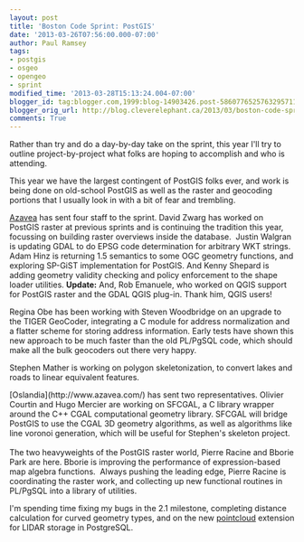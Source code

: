 ```yaml
---
layout: post
title: 'Boston Code Sprint: PostGIS'
date: '2013-03-26T07:56:00.000-07:00'
author: Paul Ramsey
tags:
- postgis
- osgeo
- opengeo
- sprint
modified_time: '2013-03-28T15:13:24.004-07:00'
blogger_id: tag:blogger.com,1999:blog-14903426.post-5860776525763295711
blogger_orig_url: http://blog.cleverelephant.ca/2013/03/boston-code-sprint-postgis.html
comments: True
---
```


Rather than try and do a day-by-day take on the sprint, this year I'll try to outline project-by-project what folks are hoping to accomplish and who is attending.

This year we have the largest contingent of PostGIS folks ever, and work is being done on old-school PostGIS as well as the raster and geocoding portions that I usually look in with a bit of fear and trembling.

[Azavea](http://www.azavea.com/) has sent four staff to the sprint. David Zwarg has worked on PostGIS raster at previous sprints and is continuing the tradition this year, focussing on building raster overviews inside the database. &nbsp;Justin Walgran is updating GDAL to do EPSG code determination for arbitrary WKT strings. Adam Hinz is returning 1.5 semantics to some OGC geometry functions, and exploring SP-GiST implementation for PostGIS. And Kenny Shepard is adding geometry validity checking and policy enforcement to the shape loader utilities. **Update:**&nbsp;And,&nbsp;Rob Emanuele, who worked on QGIS support for PostGIS raster and the GDAL QGIS plug-in. Thank him, QGIS users!

Regina Obe has been working with Steven Woodbridge on an upgrade to the TIGER GeoCoder, integrating a C module for address normalization and a flatter scheme for storing address information. Early tests have shown this new approach to be much faster than the old PL/PgSQL code, which should make all the bulk geocoders out there very happy.

Stephen Mather is working on polygon skeletonization, to convert lakes and roads to linear equivalent features.

<div style="margin-bottom: 0px; margin-left: 0px; margin-right: 0px; margin-top: 0px;">[Oslandia](http://www.azavea.com/) has sent two representatives. Olivier Courtin and Hugo Mercier are working on SFCGAL, a C library wrapper around the C++ CGAL computational geometry library. SFCGAL will bridge PostGIS to use the CGAL 3D geometry algorithms, as well as algorithms like line voronoi generation, which will be useful for Stephen's skeleton project.</div><br />The two heavyweights of the PostGIS raster world, Pierre Racine and Bborie Park are here. Bborie is improving the performance of expression-based map algebra functions. &nbsp;Always pushing the leading edge, Pierre Racine is coordinating the raster work, and collecting up new functional routines in PL/PgSQL into a library of utilities.

I'm spending time fixing my bugs in the 2.1 milestone, completing distance calculation for curved geometry types, and on the new [pointcloud](https://github.com/pramsey/pointcloud) extension for LIDAR storage in PostgreSQL.

